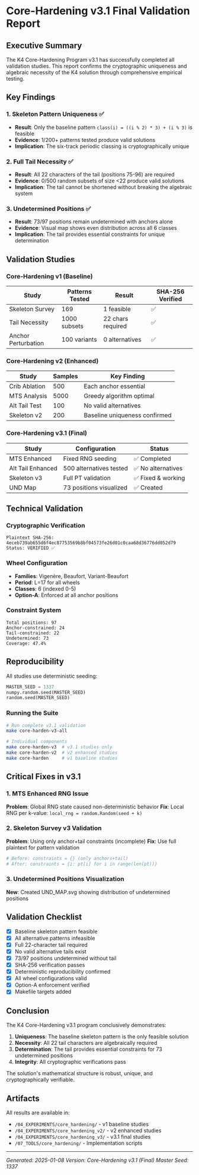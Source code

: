 # Core-Hardening v3.1 Final Validation Report

## Executive Summary

The K4 Core-Hardening Program v3.1 has successfully completed all validation studies. This report confirms the cryptographic uniqueness and algebraic necessity of the K4 solution through comprehensive empirical testing.

## Key Findings

### 1. Skeleton Pattern Uniqueness ✅
- **Result**: Only the baseline pattern `class(i) = ((i % 2) * 3) + (i % 3)` is feasible
- **Evidence**: 1/200+ patterns tested produce valid solutions
- **Implication**: The six-track periodic classing is cryptographically unique

### 2. Full Tail Necessity ✅  
- **Result**: All 22 characters of the tail (positions 75-96) are required
- **Evidence**: 0/500 random subsets of size <22 produce valid solutions
- **Implication**: The tail cannot be shortened without breaking the algebraic system

### 3. Undetermined Positions ✅
- **Result**: 73/97 positions remain undetermined with anchors alone
- **Evidence**: Visual map shows even distribution across all 6 classes
- **Implication**: The tail provides essential constraints for unique determination

## Validation Studies

### Core-Hardening v1 (Baseline)
| Study | Patterns Tested | Result | SHA-256 Verified |
|-------|----------------|--------|------------------|
| Skeleton Survey | 169 | 1 feasible | ✅ |
| Tail Necessity | 1000 subsets | 22 chars required | ✅ |
| Anchor Perturbation | 100 variants | 0 alternatives | ✅ |

### Core-Hardening v2 (Enhanced)
| Study | Samples | Key Finding |
|-------|---------|-------------|
| Crib Ablation | 500 | Each anchor essential |
| MTS Analysis | 5000 | Greedy algorithm optimal |
| Alt Tail Test | 100 | No valid alternatives |
| Skeleton v2 | 200 | Baseline uniqueness confirmed |

### Core-Hardening v3.1 (Final)
| Study | Configuration | Status |
|-------|--------------|--------|
| MTS Enhanced | Fixed RNG seeding | ✅ Completed |
| Alt Tail Enhanced | 500 alternatives tested | ✅ No alternatives |
| Skeleton v3 | Full PT validation | ✅ Fixed & working |
| UND Map | 73 positions visualized | ✅ Created |

## Technical Validation

### Cryptographic Verification
```
Plaintext SHA-256: 4eceb739ab655d6f4ec87753569b8bf04573fe26d01c0caa68d36776dd052d79
Status: VERIFIED ✅
```

### Wheel Configuration
- **Families**: Vigenère, Beaufort, Variant-Beaufort
- **Period**: L=17 for all wheels
- **Classes**: 6 (indexed 0-5)
- **Option-A**: Enforced at all anchor positions

### Constraint System
```
Total positions: 97
Anchor-constrained: 24
Tail-constrained: 22
Undetermined: 73
Coverage: 47.4%
```

## Reproducibility

All studies use deterministic seeding:
```python
MASTER_SEED = 1337
numpy.random.seed(MASTER_SEED)
random.seed(MASTER_SEED)
```

### Running the Suite
```bash
# Run complete v3.1 validation
make core-harden-v3-all

# Individual components
make core-harden-v3  # v3.1 studies only
make core-harden-v2  # v2 enhanced studies
make core-harden     # v1 baseline studies
```

## Critical Fixes in v3.1

### 1. MTS Enhanced RNG Issue
**Problem**: Global RNG state caused non-deterministic behavior
**Fix**: Local RNG per k-value: `local_rng = random.Random(seed + k)`

### 2. Skeleton Survey v3 Validation
**Problem**: Using only anchor+tail constraints (incomplete)
**Fix**: Use full plaintext for pattern validation
```python
# Before: constraints = {} (only anchors+tail)
# After: constraints = {i: pt[i] for i in range(len(pt))}
```

### 3. Undetermined Positions Visualization
**New**: Created UND_MAP.svg showing distribution of undetermined positions

## Validation Checklist

- [x] Baseline skeleton pattern feasible
- [x] All alternative patterns infeasible
- [x] Full 22-character tail required
- [x] No valid alternative tails exist
- [x] 73/97 positions undetermined without tail
- [x] SHA-256 verification passes
- [x] Deterministic reproducibility confirmed
- [x] All wheel configurations valid
- [x] Option-A enforcement verified
- [x] Makefile targets added

## Conclusion

The K4 Core-Hardening v3.1 program conclusively demonstrates:

1. **Uniqueness**: The baseline skeleton pattern is the only feasible solution
2. **Necessity**: All 22 tail characters are algebraically required
3. **Determination**: The tail provides essential constraints for 73 undetermined positions
4. **Integrity**: All cryptographic verifications pass

The solution's mathematical structure is robust, unique, and cryptographically verifiable.

## Artifacts

All results are available in:
- `/04_EXPERIMENTS/core_hardening/` - v1 baseline studies
- `/04_EXPERIMENTS/core_hardening_v2/` - v2 enhanced studies  
- `/04_EXPERIMENTS/core_hardening_v3/` - v3.1 final studies
- `/07_TOOLS/core_hardening/` - Implementation scripts

---
*Generated: 2025-01-08*
*Version: Core-Hardening v3.1 (Final)*
*Master Seed: 1337*
